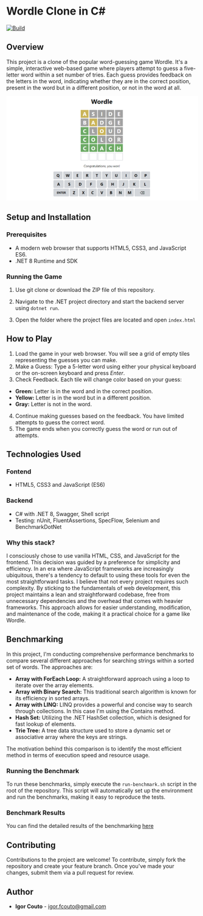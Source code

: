 # Wordle Clone in C#
[![Build](https://github.com/igor-couto/wordle-clone/actions/workflows/build.yml/badge.svg)](https://github.com/igor-couto/wordle-clone/actions/workflows/build.yml)

## Overview
This project is a clone of the popular word-guessing game Wordle. It's a simple, interactive web-based game where players attempt to guess a five-letter word within a set number of tries. Each guess provides feedback on the letters in the word, indicating whether they are in the correct position, present in the word but in a different position, or not in the word at all.

![](https://github.com/igor-couto/images/blob/main/wordle-clone/preview.png)

## Setup and Installation

### Prerequisites
- A modern web browser that supports HTML5, CSS3, and JavaScript ES6.
- .NET 8 Runtime and SDK

### Running the Game

1. Use git clone or download the ZIP file of this repository.

2. Navigate to the .NET project directory and start the backend server using `dotnet run`.

3. Open the folder where the project files are located and open `index.html`

## How to Play
1. Load the game in your web browser. You will see a grid of empty tiles representing the guesses you can make.
2. Make a Guess: Type a 5-letter word using either your physical keyboard or the on-screen keyboard and press _Enter_.
3. Check Feedback. Each tile will change color based on your guess:
- **Green:** Letter is in the word and in the correct position.
- **Yellow:** Letter is in the word but in a different position.
- **Gray:** Letter is not in the word.
4. Continue making guesses based on the feedback. You have limited attempts to guess the correct word.
5. The game ends when you correctly guess the word or run out of attempts.

## Technologies Used

### Fontend
- HTML5, CSS3 and JavaScript (ES6)

### Backend
- C# with .NET 8, Swagger, Shell script
- Testing: nUnit, FluentAssertions, SpecFlow, Selenium and BenchmarkDotNet

### Why this stack?
I consciously chose to use vanilla HTML, CSS, and JavaScript for the frontend. This decision was guided by a preference for simplicity and efficiency. In an era where JavaScript frameworks are increasingly ubiquitous, there's a tendency to default to using these tools for even the most straightforward tasks. I believe that not every project requires such complexity. By sticking to the fundamentals of web development, this project maintains a lean and straightforward codebase, free from unnecessary dependencies and the overhead that comes with heavier frameworks. This approach allows for easier understanding, modification, and maintenance of the code, making it a practical choice for a game like Wordle.

## Benchmarking
In this project, I'm conducting comprehensive performance benchmarks to compare several different approaches for searching strings within a sorted set of words. The approaches are:

- **Array with ForEach Loop:** A straightforward approach using a loop to iterate over the array elements.
- **Array with Binary Search:** This traditional search algorithm is known for its efficiency in sorted arrays.
- **Array with LINQ:** LINQ provides a powerful and concise way to search through collections. In this case I'm using the Contains method.
- **Hash Set:** Utilizing the .NET HashSet collection, which is designed for fast lookup of elements.
- **Trie Tree:** A tree data structure used to store a dynamic set or associative array where the keys are strings.

The motivation behind this comparison is to identify the most efficient method in terms of execution speed and resource usage.

### Running the Benchmark
To run these benchmarks, simply execute the `run-benchmark.sh` script in the root of the repository. This script will automatically set up the environment and run the benchmarks, making it easy to reproduce the tests.

### Benchmark Results
You can find the detailed results of the benchmarking [here](https://github.com/igor-couto/wordle-clone/blob/main/test/benchmark/BenchmarkDotNet.Artifacts/results/WordleClone.Benchmark.FindWordsBenchmarks-report-default.md)

## Contributing
Contributions to the project are welcome! To contribute, simply fork the repository and create your feature branch. Once you've made your changes, submit them via a pull request for review.

## Author
* **Igor Couto** - [igor.fcouto@gmail.com](mailto:igor.fcouto@gmail.com)
